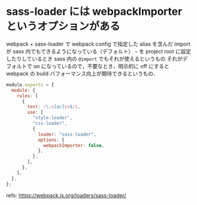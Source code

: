 # sass-loader には webpackImporter というオプションがある

webpack + sass-loader で webpack config で指定した alias を含んだ import が
sass 内でもできるようになっている（デフォルト）
`~` を project root に設定したりしているとき sass 内の `@import` でもそれが使えるというもの
それがデフォルトで on になっているので，不要なとき，明示的に off にすると
webpack の build パフォーマンス向上が期待できるというもの．


```js
module.exports = {
  module: {
    rules: [
      {
        test: /\.s[ac]ss$/i,
        use: [
          "style-loader",
          "css-loader",
          {
            loader: "sass-loader",
            options: {
              webpackImporter: false,
            },
          },
        ],
      },
    ],
  },
};
```

refs: https://webpack.js.org/loaders/sass-loader/
